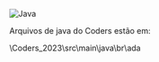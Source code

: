 ![Java](https://img.shields.io/badge/java-%23ED8B00.svg?style=for-the-badge&logo=openjdk&logoColor=white)

Arquivos de java do Coders estão em:

\Coders_2023\src\main\java\br\ada

